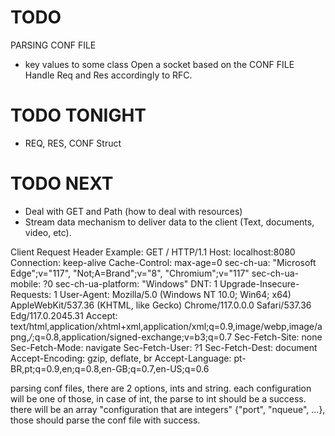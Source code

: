 # TODO
PARSING CONF FILE
- key values to some class
Open a socket based on the CONF FILE
Handle Req and Res accordingly to RFC.

# TODO TONIGHT
- REQ, RES, CONF Struct
# TODO NEXT
- Deal with GET and Path (how to deal with resources)
- Stream data mechanism to deliver data to the client (Text, documents, video, etc).




Client Request Header Example:
GET / HTTP/1.1
Host: localhost:8080
Connection: keep-alive
Cache-Control: max-age=0
sec-ch-ua: "Microsoft Edge";v="117", "Not;A=Brand";v="8", "Chromium";v="117"
sec-ch-ua-mobile: ?0
sec-ch-ua-platform: "Windows"
DNT: 1
Upgrade-Insecure-Requests: 1
User-Agent: Mozilla/5.0 (Windows NT 10.0; Win64; x64) AppleWebKit/537.36 (KHTML, like Gecko) Chrome/117.0.0.0 Safari/537.36 Edg/117.0.2045.31
Accept: text/html,application/xhtml+xml,application/xml;q=0.9,image/webp,image/apng,*/*;q=0.8,application/signed-exchange;v=b3;q=0.7
Sec-Fetch-Site: none
Sec-Fetch-Mode: navigate
Sec-Fetch-User: ?1
Sec-Fetch-Dest: document
Accept-Encoding: gzip, deflate, br
Accept-Language: pt-BR,pt;q=0.9,en;q=0.8,en-GB;q=0.7,en-US;q=0.6

parsing conf files, there are 2 options, ints and string.
each configuration will be one of those, in case of int, the parse to int should be a success.
there will be an array "configuration that are integers" {"port", "nqueue", ...}, those should
parse the conf file with success.
